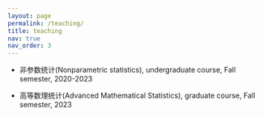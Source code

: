 ```yaml
---
layout: page
permalink: /teaching/
title: teaching
nav: true
nav_order: 3
---
```


- 非参数统计(Nonparametric statistics), undergraduate course, Fall semester, 2020-2023

- 高等数理统计(Advanced Mathematical Statistics), graduate course, Fall semester, 2023
